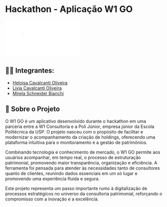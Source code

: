 # Hackathon - Aplicação W1 GO 

<img src='/webApp/frontend/src/assets/logo.png' alt='logo'>

## 👩‍🎓 Integrantes:
- <a href=https://www.linkedin.com/in/heloisa-cavalcanti-oliveira>Heloisa Cavalcanti Oliveira</a>
- <a href=https://www.linkedin.com/in/liviacavalcantioliveira>Livia Cavalcanti Oliveira</a>
- <a href=https://www.linkedin.com/in/mirela-bianchi-608601254>Mirela Schneider Bianchi</a>

## 📜 Sobre o Projeto
O W1 GO é um aplicativo desenvolvido durante o hackathon em uma parceria entre a W1 Consultoria e a Poli Júnior, empresa júnior da Escola Politécnica da USP. O projeto nasceu com o propósito de facilitar e modernizar o acompanhamento da criação de holdings, oferecendo uma plataforma intuitiva para o monitoramento e a gestão de patrimônios.

Combinando tecnologia e conhecimento de mercado, o W1 GO permite aos usuários acompanhar, em tempo real, o processo de estruturação patrimonial, promovendo maior transparência, organização e eficiência. A ferramenta foi pensada para atender às necessidades tanto de consultores quanto de clientes, reunindo dados essenciais em um só lugar e promovendo uma experiência fluida e segura.

Este projeto representa um passo importante rumo à digitalização de processos estratégicos no universo da consultoria patrimonial, reforçando o compromisso com a inovação e a excelência.
